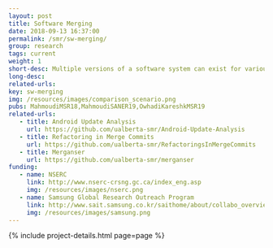 ```yaml
---
layout: post
title: Software Merging
date: 2018-09-13 16:37:00
permalink: /smr/sw-merging/
group: research
tags: current
weight: 1
short-desc: Multiple versions of a software system can exist for various reasons, such as developing an SPL or simply forking or branching a repo to work on a given feature. At one point, these versions need to be integrated. Such integration is not an easy task, both from a software merging perspective and from the perspective of creating configurations from diverging behavior. In this work, we look at how we can facilitate such integrations and how we can help developers merge their code more easily with less conflicts.
long-desc:
related-urls:
key: sw-merging
img: /resources/images/comparison_scenario.png
pubs: MahmoudiMSR18,MahmoudiSANER19,OwhadiKareshkMSR19
related-urls:
   - title: Android Update Analysis
     url: https://github.com/ualberta-smr/Android-Update-Analysis
   - title: Refactoring in Merge Commits
     url: https://github.com/ualberta-smr/RefactoringsInMergeCommits
   - title: Merganser
     url: https://github.com/ualberta-smr/merganser
funding:
   - name: NSERC
     link: http://www.nserc-crsng.gc.ca/index_eng.asp
     img: /resources/images/nserc.png
   - name: Samsung Global Research Outreach Program
     link: http://www.sait.samsung.co.kr/saithome/about/collabo_overview.do
     img: /resources/images/samsung.png
---
```


{% include project-details.html page=page %}
